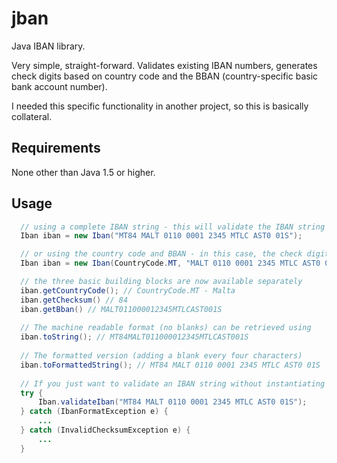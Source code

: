 # jban
Java IBAN library.

Very simple, straight-forward. Validates existing IBAN numbers, generates check digits based on country code and the
BBAN (country-specific basic bank account number).

I needed this specific functionality in another project, so this is basically collateral.

## Requirements

None other than Java 1.5 or higher.

## Usage

```java
  // using a complete IBAN string - this will validate the IBAN string
  Iban iban = new Iban("MT84 MALT 0110 0001 2345 MTLC AST0 01S");

  // or using the country code and BBAN - in this case, the check digits are calculated
  Iban iban = new Iban(CountryCode.MT, "MALT 0110 0001 2345 MTLC AST0 01S");

  // the three basic building blocks are now available separately
  iban.getCountryCode(); // CountryCode.MT - Malta
  iban.getChecksum() // 84
  iban.getBban() // MALT011000012345MTLCAST001S
  
  // The machine readable format (no blanks) can be retrieved using
  iban.toString(); // MT84MALT011000012345MTLCAST001S
  
  // The formatted version (adding a blank every four characters)
  iban.toFormattedString(); // MT84 MALT 0110 0001 2345 MTLC AST0 01S
  
  // If you just want to validate an IBAN string without instantiating an object...
  try {
      Iban.validateIban("MT84 MALT 0110 0001 2345 MTLC AST0 01S");
  } catch (IbanFormatException e) {
      ...
  } catch (InvalidChecksumException e) {
      ...
  }
